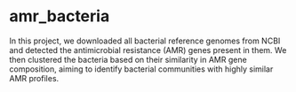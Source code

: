# amr_bacteria
In this project, we downloaded all bacterial reference genomes from NCBI and detected the antimicrobial resistance (AMR) genes present in them. We then clustered the bacteria based on their similarity in AMR gene composition, aiming to identify bacterial communities with highly similar AMR profiles.

